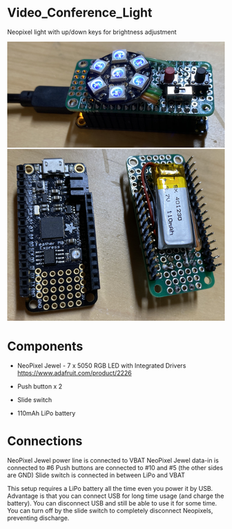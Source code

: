 # Video_Conference_Light
Neopixel light with up/down keys for brightness adjustment

![Video Conference Light](images/video_conference_light.png)
![Video Conference Light backside](images/video_conference_light_back.png)


# Components

* NeoPixel Jewel - 7 x 5050 RGB LED with Integrated Drivers
https://www.adafruit.com/product/2226

* Push button x 2
* Slide switch
* 110mAh LiPo battery

# Connections

NeoPixel Jewel power line is connected to VBAT
NeoPixel Jewel data-in is connected to #6
Push buttons are connected to #10 and #5 (the other sides are GND)
Slide switch is connected in between LiPo and VBAT

This setup requires a LiPo battery all the time even you power it by USB.
Advantage is that you can connect USB for long time usage (and charge the battery). You can disconnect USB and still be able to use it for some time. You can turn off by the slide switch to completely disconnect Neopixels, preventing discharge.
